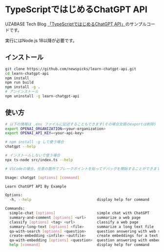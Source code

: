 # TypeScriptではじめるChatGPT API

UZABASE Tech Blog [「TypeScriptではじめるChatGPT API」](https://tech.uzabase.com/entry/2023/03/15/120000)のサンプルコードです。

実行にはNode.js 18以降が必要です。

## インストール

```sh
git clone https://github.com/newspicks/learn-chatgpt-api.git
cd learn-chatgpt-api
npm install
npm run build
npm install -g .
# アンインストール
npm uninstall -g learn-chatgpt-api
```

## 使い方

```sh
# 以下の情報は .env ファイルに記述することもできます(その場合文頭のexportは削除)
export OPENAI_ORGANIZATION=<your-organization>
export OPENAI_API_KEY=<your-api-key>

# npm install -g して使う場合
chatgpt --help

# インストールしないで使う場合
npx ts-node src/index.ts --help

# VSCodeの場合、任意の箇所でブレークポイントを貼ってデバッグを開始することができます
```

```sh
Usage: chatgpt [options] [command]

Learn ChatGPT API By Example

Options:
  -h, --help                              display help for command

Commands:
  simple-chat [options]                   simple chat with ChatGPT
  summary-and-comment [options] <url>     summarize a web page
  classify [options] <tag> <url>          classify a web page
  summary-long-text [options] <file>      summarize a long text file
  qa-with-search [options] <question>     question answering with web search
  create-embedding <infile> <outfile>     create embeddings for a text file
  qa-with-embedding [options] <question>  question answering with embeddings
  help [command]                          display help for command
```
